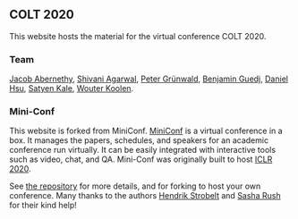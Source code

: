 ## COLT 2020

This website hosts the material for the virtual conference COLT 2020.

### Team

<a href="https://www.cc.gatech.edu/~jabernethy9/">Jacob Abernethy</a>, <a href="https://www.shivani-agarwal.net">Shivani Agarwal</a>, <a href="https://safestatistics.com">Peter Grünwald</a>, <a href="https://bguedj.github.io">Benjamin Guedj</a>, <a href="https://www.cs.columbia.edu/~djhsu/">Daniel Hsu</a>, <a href="https://www.satyenkale.com">Satyen Kale</a>, <a href="http://wouterkoolen.info">Wouter Koolen</a>.


### Mini-Conf

This website is forked from MiniConf. <a href="https://mini-conf.github.io/index.html">MiniConf</a> is a virtual conference in a box. It manages the papers, schedules, and speakers for an academic conference run virtually. It can be easily integrated with interactive tools such as video, chat, and QA. Mini-Conf was originally built to host <a href="https://iclr.cc/virtual_2020">ICLR 2020</a>.

See <a href="https://github.com/Mini-Conf/Mini-Conf">the repository</a> for more details, and for forking to host your own conference. Many thanks to the authors [Hendrik Strobelt](http://twitter.com/hen_str) and [Sasha Rush](http://twitter.com/srush_nlp) for their kind help!

